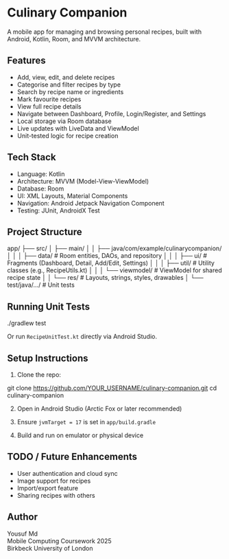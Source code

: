 # Culinary Companion

A mobile app for managing and browsing personal recipes, built with Android, Kotlin, Room, and MVVM architecture.

## Features

- Add, view, edit, and delete recipes
- Categorise and filter recipes by type
- Search by recipe name or ingredients
- Mark favourite recipes
- View full recipe details
- Navigate between Dashboard, Profile, Login/Register, and Settings
- Local storage via Room database
- Live updates with LiveData and ViewModel
- Unit-tested logic for recipe creation

## Tech Stack

- Language: Kotlin  
- Architecture: MVVM (Model-View-ViewModel)  
- Database: Room  
- UI: XML Layouts, Material Components  
- Navigation: Android Jetpack Navigation Component  
- Testing: JUnit, AndroidX Test  

## Project Structure

app/
├── src/
│   ├── main/
│   │   ├── java/com/example/culinarycompanion/
│   │   │   ├── data/               # Room entities, DAOs, and repository
│   │   │   ├── ui/                 # Fragments (Dashboard, Detail, Add/Edit, Settings)
│   │   │   ├── util/               # Utility classes (e.g., RecipeUtils.kt)
│   │   │   └── viewmodel/          # ViewModel for shared recipe state
│   │   └── res/                    # Layouts, strings, styles, drawables
│   └── test/java/…/             # Unit tests

## Running Unit Tests

./gradlew test

Or run `RecipeUnitTest.kt` directly via Android Studio.

## Setup Instructions

1. Clone the repo:

git clone https://github.com/YOUR_USERNAME/culinary-companion.git
cd culinary-companion

2. Open in Android Studio (Arctic Fox or later recommended)

3. Ensure `jvmTarget = 17` is set in `app/build.gradle`

4. Build and run on emulator or physical device

## TODO / Future Enhancements

- User authentication and cloud sync
- Image support for recipes
- Import/export feature
- Sharing recipes with others

## Author

Yousuf Md  
Mobile Computing Coursework 2025  
Birkbeck University of London
